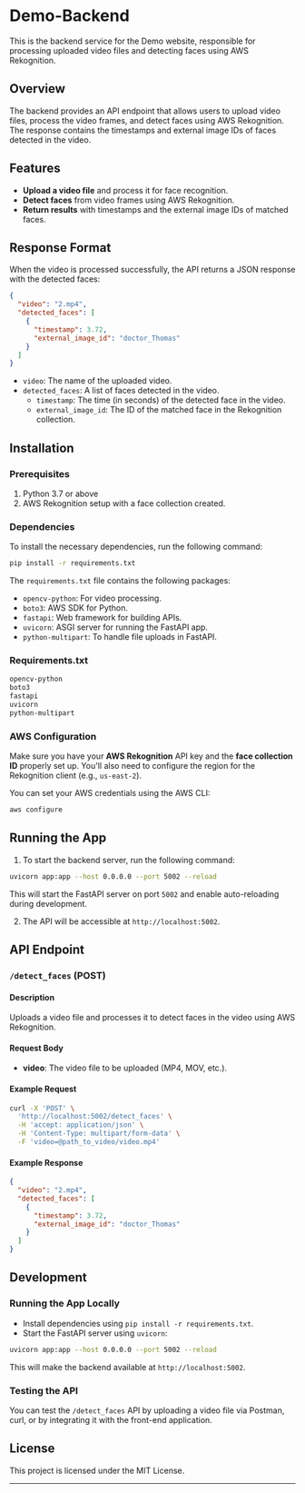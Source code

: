 # Demo-Backend

This is the backend service for the Demo website, responsible for processing uploaded video files and detecting faces using AWS Rekognition.

## Overview

The backend provides an API endpoint that allows users to upload video files, process the video frames, and detect faces using AWS Rekognition. The response contains the timestamps and external image IDs of faces detected in the video.

## Features

- **Upload a video file** and process it for face recognition.
- **Detect faces** from video frames using AWS Rekognition.
- **Return results** with timestamps and the external image IDs of matched faces.

## Response Format

When the video is processed successfully, the API returns a JSON response with the detected faces:

```json
{
  "video": "2.mp4",
  "detected_faces": [
    {
      "timestamp": 3.72,
      "external_image_id": "doctor_Thomas"
    }
  ]
}
```

- `video`: The name of the uploaded video.
- `detected_faces`: A list of faces detected in the video.
  - `timestamp`: The time (in seconds) of the detected face in the video.
  - `external_image_id`: The ID of the matched face in the Rekognition collection.

## Installation

### Prerequisites

1. Python 3.7 or above
2. AWS Rekognition setup with a face collection created.

### Dependencies

To install the necessary dependencies, run the following command:

```bash
pip install -r requirements.txt
```

The `requirements.txt` file contains the following packages:

- `opencv-python`: For video processing.
- `boto3`: AWS SDK for Python.
- `fastapi`: Web framework for building APIs.
- `uvicorn`: ASGI server for running the FastAPI app.
- `python-multipart`: To handle file uploads in FastAPI.

### Requirements.txt

```txt
opencv-python
boto3
fastapi
uvicorn
python-multipart
```

### AWS Configuration

Make sure you have your **AWS Rekognition** API key and the **face collection ID** properly set up. You'll also need to configure the region for the Rekognition client (e.g., `us-east-2`).

You can set your AWS credentials using the AWS CLI:

```bash
aws configure
```

## Running the App

1. To start the backend server, run the following command:

```bash
uvicorn app:app --host 0.0.0.0 --port 5002 --reload
```

This will start the FastAPI server on port `5002` and enable auto-reloading during development.

2. The API will be accessible at `http://localhost:5002`.

## API Endpoint

### `/detect_faces` (POST)

#### Description

Uploads a video file and processes it to detect faces in the video using AWS Rekognition.

#### Request Body

- **video**: The video file to be uploaded (MP4, MOV, etc.).

#### Example Request

```bash
curl -X 'POST' \
  'http://localhost:5002/detect_faces' \
  -H 'accept: application/json' \
  -H 'Content-Type: multipart/form-data' \
  -F 'video=@path_to_video/video.mp4'
```

#### Example Response

```json
{
  "video": "2.mp4",
  "detected_faces": [
    {
      "timestamp": 3.72,
      "external_image_id": "doctor_Thomas"
    }
  ]
}
```

## Development

### Running the App Locally

- Install dependencies using `pip install -r requirements.txt`.
- Start the FastAPI server using `uvicorn`:

```bash
uvicorn app:app --host 0.0.0.0 --port 5002 --reload
```

This will make the backend available at `http://localhost:5002`.

### Testing the API

You can test the `/detect_faces` API by uploading a video file via Postman, curl, or by integrating it with the front-end application.

## License

This project is licensed under the MIT License.

---
